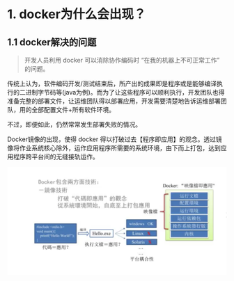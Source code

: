 # 1. docker为什么会出现？

## 1.1 docker解决的问题

> 开发人员利用 docker 可以消除协作编码时 “在我的机器上不可正常工作” 的问题。

传统上认为，软件编码开发/测试结束后，所产出的成果即是程序或是能够编译执行的二进制字节码等(java为例)。而为了让这些程序可以顺利执行，开发团队也得准备完整的部署文件，让运维团队得以部署应用，开发需要清楚地告诉运维部署团队，用的全部配置文件+所有软件环境。

不过，即便如此，仍然常常发生部署失败的情况。


Docker镜像的出现，使得 docker 得以打破过去【程序即应用】的观念。透过镜像将作业系统核心除外，运作应用程序所需要的系统环境，由下而上打包，达到应用程序跨平台间的无缝接轨运作。

![](./assets/docker作用.png)